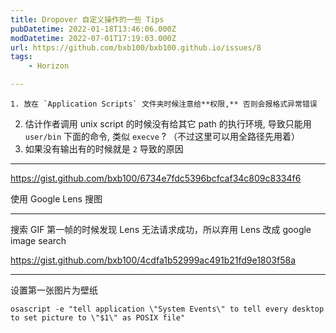 ```yaml
---
title: Dropover 自定义操作的一些 Tips
pubDatetime: 2022-01-18T13:46:06.000Z
modDatetime: 2022-07-01T17:19:03.000Z
url: https://github.com/bxb100/bxb100.github.io/issues/8
tags:
	- Horizon

---
```


    1. 放在 `Application Scripts` 文件夹时候注意给**权限,** 否则会报格式异常错误

2. 估计作者调用 unix script 的时候没有给其它 path 的执行环境, 导致只能用 `user/bin` 下面的命令, 类似 `execve` ? （不过这里可以用全路径先用着）
3. 如果没有输出有的时候就是 `2` 导致的原因

---

<a id='issuecomment-1015431962'></a>
https://gist.github.com/bxb100/6734e7fdc5396bcfcaf34c809c8334f6

使用 Google Lens 搜图

---

<a id='issuecomment-1026828776'></a>
搜索 GIF 第一帧的时候发现 Lens 无法请求成功，所以弃用 Lens 改成 google image search

https://gist.github.com/bxb100/4cdfa1b52999ac491b21fd9e1803f58a

---

<a id='issuecomment-1172560293'></a>
设置第一张图片为壁纸

```shell
osascript -e "tell application \"System Events\" to tell every desktop to set picture to \"$1\" as POSIX file"
```
